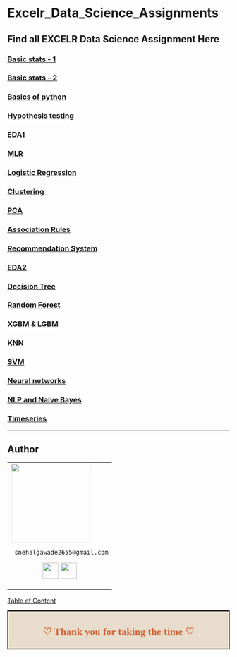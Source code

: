 # Excelr_Data_Science_Assignments

## Find all EXCELR Data Science Assignment Here

### [Basic stats - 1](https://github.com/snehuuu28/Excelr_Data_Science/tree/main/Assignments/Assignment_1)

### [Basic stats - 2](https://github.com/snehuuu28/Excelr_Data_Science/tree/main/Assignments/Assignment_2)

### [Basics of python](https://github.com/snehuuu28/Excelr_Data_Science/tree/main/Assignments/Assignment_3)

### [Hypothesis testing](https://github.com/snehuuu28/Excelr_Data_Science/tree/main/Assignments/Assignment_4)

### [EDA1](https://github.com/snehuuu28/Excelr_Data_Science/tree/main/Assignments/Assignment_5)

### [MLR](https://github.com/snehuuu28/Excelr_Data_Science/tree/main/Assignments/Assignment_6)

### [Logistic Regression](https://github.com/snehuuu28/Excelr_Data_Science/tree/main/Assignments/Assignment_7)

### [Clustering](https://github.com/snehuuu28/Excelr_Data_Science/tree/main/Assignments/Assignment_8)

### [PCA](https://github.com/snehuuu28/Excelr_Data_Science/tree/main/Assignments/Assignment_9)

### [Association Rules](https://github.com/snehuuu28/Excelr_Data_Science/tree/main/Assignments/Assignment_10)

### [Recommendation System](https://github.com/snehuuu28/Excelr_Data_Science/tree/main/Assignments/Assignment_11)

### [EDA2](https://github.com/snehuuu28/Excelr_Data_Science/tree/main/Assignments/Assignment_12)

### [Decision Tree](https://github.com/snehuuu28/Excelr_Data_Science/tree/main/Assignments/Assignment_13)

### [Random Forest](https://github.com/snehuuu28/Excelr_Data_Science/tree/main/Assignments/Assignment_14)

### [XGBM & LGBM](https://github.com/snehuuu28/Excelr_Data_Science/tree/main/Assignments/Assignment_15)

### [KNN](https://github.com/snehuuu28/Excelr_Data_Science/tree/main/Assignments/Assignment_16)

### [SVM](https://github.com/snehuuu28/Excelr_Data_Science/tree/main/Assignments/Assignment_17)

### [Neural networks](https://github.com/snehuuu28/Excelr_Data_Science/tree/main/Assignments/Assignment_18)

### [NLP and  Naive Bayes](https://github.com/snehuuu28/Excelr_Data_Science/tree/main/Assignments/Assignment_19)

### [Timeseries](https://github.com/snehuuu28/Excelr_Data_Science/tree/main/Assignments/Assignment_20)

___

## Author

<table>
<tr>
<td>
     <img src="https://avatars.githubusercontent.com/u/125666722?v=4" width="180"/>
     
     snehalgawade2655@gmail.com

<p align="center">
<a href = "https://github.com/snehuuu28"><img src = "http://www.iconninja.com/files/241/825/211/round-collaboration-social-github-code-circle-network-icon.svg" width="36" height = "36"/></a>
<a href = "linkedin.com/in/snehal-gawade-bb76b0228//"><img src = "http://www.iconninja.com/files/863/607/751/network-linkedin-social-connection-circular-circle-media-icon.svg" width="36" height="36"/></a>
</p>
</td>
</tr> 
  </table>

[Table of Content](#0.1)

<div style="display:fill;
            border-radius: false;
            border-style: solid;
            border-color:#000000;
            border-style: false;
            border-width: 2px;
            color:#CF673A;
            font-size:15px;
            font-family: Georgia;
            background-color:#E8DCCC;
            text-align:center;
            letter-spacing:0.1px;
            padding: 0.1em;">

**<h2>♡ Thank you for taking the time ♡**
